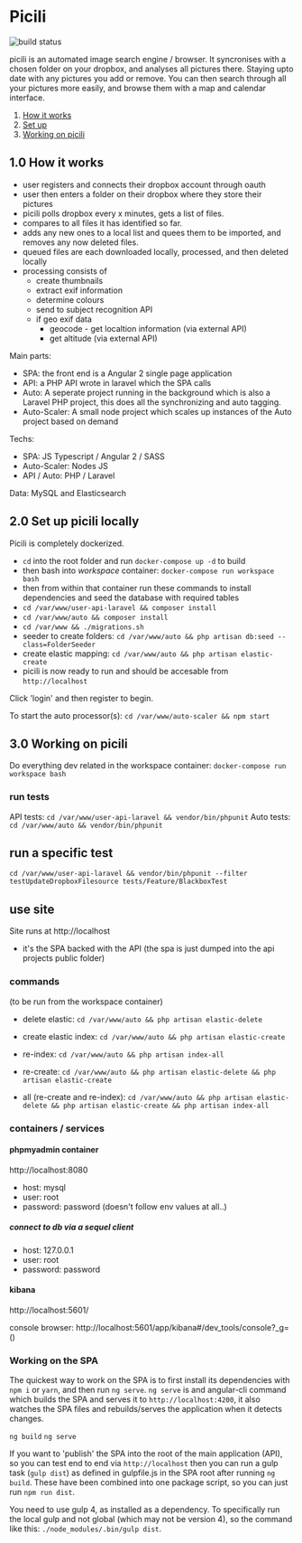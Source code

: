 # Picili

![build status](https://circleci.com/gh/samthomson/picili.svg?&style=shield)

picili is an automated image search engine / browser. It syncronises with a chosen folder on your dropbox, and analyses all pictures there. Staying upto date with any pictures you add or remove. You can then search through all your pictures more easily, and browse them with a map and calendar interface.

1. [How it works](#10-how-it-works)
2. [Set up](#20-set-up-picili-locally)
3. [Working on picili](#30-working-on-picili)

## 1.0 How it works

- user registers and connects their dropbox account through oauth
- user then enters a folder on their dropbox where they store their pictures
- picili polls dropbox every x minutes, gets a list of files.
- compares to all files it has identified so far.
- adds any new ones to a local list and quees them to be imported, and removes any now deleted files.
- queued files are each downloaded locally, processed, and then deleted locally
- processing consists of
    - create thumbnails
    - extract exif information
    - determine colours
    - send to subject recognition API
    - if geo exif data
        - geocode - get localtion information (via external API)
        - get altitude (via external API)

Main parts:
- SPA: the front end is a Angular 2 single page application
- API: a PHP API wrote in laravel which the SPA calls
- Auto: A seperate project running in the background which is also a Laravel PHP project, this does all the synchronizing and auto tagging.
- Auto-Scaler: A small node project which scales up instances of the Auto project based on demand

Techs:
- SPA: JS Typescript / Angular 2 / SASS
- Auto-Scaler: Nodes JS
- API / Auto: PHP / Laravel

Data: MySQL and Elasticsearch

## 2.0 Set up picili locally

Picili is completely dockerized.

- `cd` into the root folder and run `docker-compose up -d` to build
- then bash into *workspace* container: `docker-compose run workspace bash`
- then from within that container run these commands to install dependencies and seed the database with required tables
 - `cd /var/www/user-api-laravel && composer install`
 - `cd /var/www/auto && composer install`
 - `cd /var/www && ./migrations.sh`
- seeder to create folders: `cd /var/www/auto && php artisan db:seed --class=FolderSeeder`
- create elastic mapping: `cd /var/www/auto && php artisan elastic-create`
- picili is now ready to run and should be accesable from `http://localhost`

Click 'login' and then register to begin.

To start the auto processor(s): `cd /var/www/auto-scaler && npm start`

## 3.0 Working on picili

Do everything dev related in the workspace container: `docker-compose run workspace bash`

### run tests

API tests: `cd /var/www/user-api-laravel && vendor/bin/phpunit`
Auto tests: `cd /var/www/auto && vendor/bin/phpunit`

## run a specific test

`cd /var/www/user-api-laravel && vendor/bin/phpunit --filter testUpdateDropboxFilesource tests/Feature/BlackboxTest`

## use site

Site runs at http://localhost
- it's the SPA backed with the API (the spa is just dumped into the api projects public folder)

### commands

(to be run from the workspace container)

- delete elastic: `cd /var/www/auto && php artisan elastic-delete`
- create elastic index: `cd /var/www/auto && php artisan elastic-create`
- re-index: `cd /var/www/auto && php artisan index-all`

- re-create: `cd /var/www/auto && php artisan elastic-delete && php artisan elastic-create`
- all (re-create and re-index): `cd /var/www/auto && php artisan elastic-delete && php artisan elastic-create && php artisan index-all`

### containers / services

#### phpmyadmin container

http://localhost:8080
- host: mysql
- user: root
- password: password
(doesn't follow env values at all..)

##### connect to db via a sequel client
- host: 127.0.0.1
- user: root
- password: password

#### kibana

http://localhost:5601/

console browser: http://localhost:5601/app/kibana#/dev_tools/console?_g=()


### Working on the SPA

The quickest way to work on the SPA is to first install its dependencies with `npm i` or `yarn`, and then run `ng serve`. `ng serve` is and angular-cli command which builds the SPA and serves it to `http://localhost:4200`, it also watches the SPA files and rebuilds/serves the application when it detects changes.

`ng build`
`ng serve`

If you want to 'publish' the SPA into the root of the main application (API), so you can test end to end via `http://localhost` then you can run a gulp task (`gulp dist`) as defined in gulpfile.js in the SPA root after running `ng build`. These have been combined into one package script, so you can just run `npm run dist`.

You need to use gulp 4, as installed as a dependency. To specifically run the local gulp and not global (which may not be version 4), so the command like this: `./node_modules/.bin/gulp dist`.